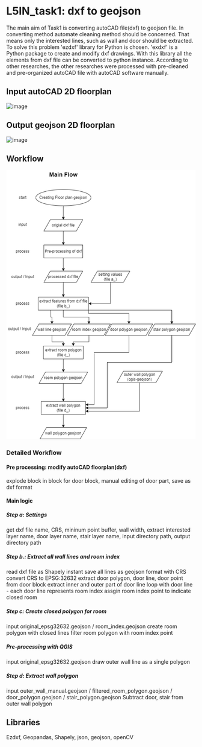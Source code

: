 # L5IN_task1: dxf to geojson
 The main aim of Task1 is converting autoCAD file(dxf) to geojson file. In converting method automate cleaning method should be concerned. That means only the interested lines, such as wall and door should be extracted. To solve this problem 'ezdxf' library for Python is chosen. 'exdxf' is a Python package to create and modify dxf drawings. With this library all the elements from dxf file can be converted to python instance. According to other researches, the other researches were processed with pre-cleaned and pre-organized autoCAD file with autoCAD software manually.

## Input autoCAD 2D floorplan
![image](https://user-images.githubusercontent.com/36185863/146599197-d2d3bb14-1dc3-4afa-a9ba-904a4fff6cf7.png)

## Output geojson 2D floorplan
![image](https://user-images.githubusercontent.com/36185863/146599240-a79d8ea8-4d7b-4b04-a0b9-8810acc17ca4.png)

## Workflow
![image](https://github.com/chungkang/L5IN_task1/blob/main/flow_chart.drawio.png)

### Detailed Workflow
#### Pre processing: modify autoCAD floorplan(dxf)
explode block in block for door block, manual editing of door part, save as dxf format

#### Main logic
##### Step a: Settings
get dxf file name, CRS, mininum point buffer, wall width, extract interested layer name, door layer name, stair layer name, input directory path, output directory path

##### Step b.: Extract all wall lines and room index
read dxf file as Shapely instant
save all lines as geojson format with CRS
convert CRS to EPSG:32632
extract door polygon, door line, door point from door block
extract inner and outer part of door line
loop with door line - each door line represents room index
assgin room index point to indicate closed room

##### Step c: Create closed polygon for room
input  original_epsg32632.geojson / room_index.geojson
create room polygon with closed lines
filter room polygon with room index point

##### Pre-processing with QGIS
input   original_epsg32632.geojson
draw outer wall line as a single polygon

##### Step d: Extract wall polygon
input  outer_wall_manual.geojson / filtered_room_polygon.geojson / door_polygon.geojson / stair_polygon.geojson
Subtract door, stair from outer wall polygon

## Libraries
Ezdxf, Geopandas, Shapely, json, geojson, openCV
